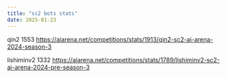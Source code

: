 ```yaml
---
title: "sc2 bots stats"
date: 2025-01-23
---
```


qin2 1553 <a href="https://aiarena.net/competitions/stats/1913/qin2-sc2-ai-arena-2024-season-3">https://aiarena.net/competitions/stats/1913/qin2-sc2-ai-arena-2024-season-3</a>

lishiminv2 1332 <a href="https://aiarena.net/competitions/stats/1789/lishiminv2-sc2-ai-arena-2024-pre-season-3">https://aiarena.net/competitions/stats/1789/lishiminv2-sc2-ai-arena-2024-pre-season-3</a>
